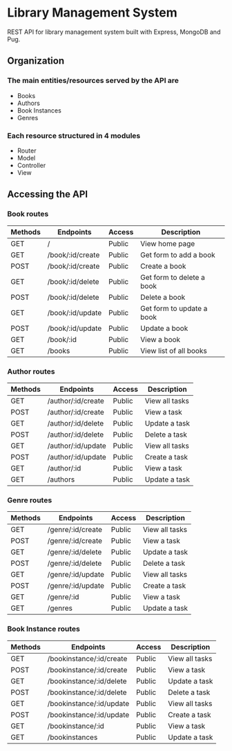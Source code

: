 # Library Management System
REST API for library management system built with Express, MongoDB and Pug.

## Organization

### The main entities/resources served by the API are
- Books
- Authors
- Book Instances
- Genres

### Each resource structured in 4 modules
- Router
- Model
- Controller
- View

## Accessing the API 
### Book routes
| Methods | Endpoints                          | Access  | Description                              |
| ------- | ---------------------------------- | ------- | ---------------------------------------- |
| GET     | /                                  | Public  | View home page                           |
| GET     | /book/:id/create                   | Public  | Get form to add a book                   |
| POST    | /book/:id/create                   | Public  | Create a book                            |
| GET     | /book/:id/delete                   | Public  | Get form to delete a book                |
| POST    | /book/:id/delete                   | Public  | Delete a book                            |
| GET     | /book/:id/update                   | Public  | Get form to update a book                |
| POST    | /book/:id/update                   | Public  | Update a book                            |
| GET     | /book/:id                          | Public  | View a book                              |
| GET     | /books                             | Public  | View list of all books                   |

### Author routes
| Methods | Endpoints                          | Access  | Description                              |
| ------- | ---------------------------------- | ------- | ---------------------------------------- |
| GET     | /author/:id/create                 | Public  | View all tasks                           |
| POST    | /author/:id/create                 | Public  | View a task                              |
| GET     | /author/:id/delete                 | Public  | Update a task                            |
| POST    | /author/:id/delete                 | Public  | Delete a task                            |
| GET     | /author/:id/update                 | Public  | View all tasks                           |
| POST    | /author/:id/update                 | Public  | Create a task                            |
| GET     | /author/:id                        | Public  | View a task                              |
| GET     | /authors                           | Public  | Update a task                            |

### Genre routes
| Methods | Endpoints                          | Access  | Description                              |
| ------- | ---------------------------------- | ------- | ---------------------------------------- |
| GET     | /genre/:id/create                  | Public  | View all tasks                           |
| POST    | /genre/:id/create                  | Public  | View a task                              |
| GET     | /genre/:id/delete                  | Public  | Update a task                            |
| POST    | /genre/:id/delete                  | Public  | Delete a task                            |
| GET     | /genre/:id/update                  | Public  | View all tasks                           |
| POST    | /genre/:id/update                  | Public  | Create a task                            |
| GET     | /genre/:id                         | Public  | View a task                              |
| GET     | /genres                            | Public  | Update a task                            |

### Book Instance routes
| Methods | Endpoints                          | Access  | Description                              |
| ------- | ---------------------------------- | ------- | ---------------------------------------- |
| GET     | /bookinstance/:id/create           | Public  | View all tasks                           |
| POST    | /bookinstance/:id/create           | Public  | View a task                              |
| GET     | /bookinstance/:id/delete           | Public  | Update a task                            |
| POST    | /bookinstance/:id/delete           | Public  | Delete a task                            |
| GET     | /bookinstance/:id/update           | Public  | View all tasks                           |
| POST    | /bookinstance/:id/update           | Public  | Create a task                            |
| GET     | /bookinstance/:id                  | Public  | View a task                              |
| GET     | /bookinstances                     | Public  | Update a task                            |



